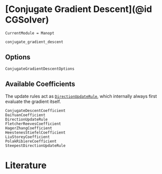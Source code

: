 
# [Conjugate Gradient Descent](@id CGSolver)

```@meta
CurrentModule = Manopt
```

```@docs
conjugate_gradient_descent
```

## Options

```@docs
ConjugateGradientDescentOptions
```

## Available Coefficients

The update rules act as [`DirectionUpdateRule`](@ref), which internally always first evaluate the gradient itself.

```@docs
ConjugateDescentCoefficient
DaiYuanCoefficient
DirectionUpdateRule
FletcherReevesCoefficient
HagerZhangCoefficient
HeestenesStiefelCoefficient
LiuStoreyCoefficient
PolakRibiereCoefficient
SteepestDirectionUpdateRule
```

# Literature
